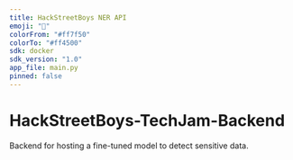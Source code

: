 ```yaml
---
title: HackStreetBoys NER API
emoji: "🧠"
colorFrom: "#ff7f50"
colorTo: "#ff4500"
sdk: docker
sdk_version: "1.0"
app_file: main.py
pinned: false
---
```


# HackStreetBoys-TechJam-Backend

Backend for hosting a fine-tuned model to detect sensitive data.
